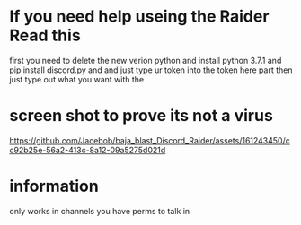 # If you need help useing the Raider Read this
first you need to delete the new verion python 
and install python 3.7.1 and pip install discord.py
and and just type ur token into the token here part
then just type out what you want with the 
# screen shot to prove its not a virus

https://github.com/Jacebob/baja_blast_Discord_Raider/assets/161243450/cc92b25e-56a2-413c-8a12-09a5275d021d

# information
only works in channels you have perms to talk in
